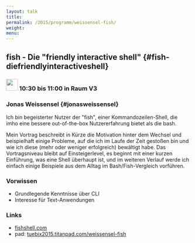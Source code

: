 ```yaml
---
layout: talk
title:
permalink: /2015/programm/weissensel-fish/
weight: 
menu:
---
```

## fish - Die "friendly interactive shell" {#fish-diefriendlyinteractiveshell}

### <img height = "32" src="../../../images/talk.svg"> 10:30 bis 11:00 in Raum V3

### Jonas Weissensel {#jonasweissensel}

Ich bin begeisterter Nutzer der "fish", einer Kommandozeilen-Shell, die imho eine bessere out-of-the-box Nutzererfahrung bietet als die bash.

Mein Vortrag beschreibt in Kürze die Motivation hinter dem Wechsel und beispielhaft einige Probleme, auf die ich im Laufe der Zeit gestoßen bin und wie ich diese (mehr oder weniger erfolgreich) bewältigt habe.
Das Vortragsniveau bleibt auf Einsteigerlevel, es beginnt mit einer kurzen Einführung, was eine Shell überhaupt ist, und im weiteren Verlauf werde ich einfach einige Beispiele aus dem Alltag im Bash/Fish-Vergleich vorführen.

### Vorwissen

- Grundlegende Kenntnisse über CLI
- Interesse für Text-Anwendungen

### Links

- <a href="http://fishshell.com" target="_blank">fishshell.com</a>
- pad: <a href="https://tuebix2015.titanpad.com/weissensel-fish" target="_blank">tuebix2015.titanpad.com/weissensel-fish</a>
